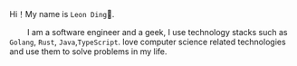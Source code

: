 Hi！My name is `Leon Ding`🥳.

&nbsp;&nbsp;&nbsp;&nbsp;&nbsp;&nbsp;&nbsp;&nbsp;I am a software engineer and a geek, I use technology stacks such as `Golang`, `Rust`, `Java`,`TypeScript`. love computer science related technologies and use them to solve problems in my life.
